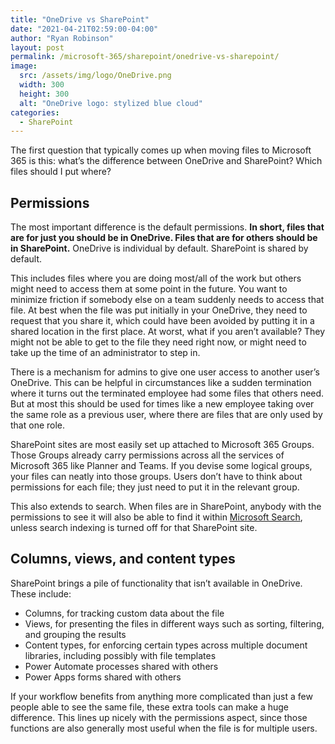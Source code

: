 ```yaml
---
title: "OneDrive vs SharePoint"
date: "2021-04-21T02:59:00-04:00"
author: "Ryan Robinson"
layout: post
permalink: /microsoft-365/sharepoint/onedrive-vs-sharepoint/
image:
  src: /assets/img/logo/OneDrive.png
  width: 300
  height: 300
  alt: "OneDrive logo: stylized blue cloud"
categories:
  - SharePoint
---
```


The first question that typically comes up when moving files to Microsoft 365 is this: what’s the difference between OneDrive and SharePoint? Which files should I put where?

## Permissions

The most important difference is the default permissions. **In short, files that are for just you should be in OneDrive. Files that are for others should be in SharePoint.** OneDrive is individual by default. SharePoint is shared by default.

This includes files where you are doing most/all of the work but others might need to access them at some point in the future. You want to minimize friction if somebody else on a team suddenly needs to access that file. At best when the file was put initially in your OneDrive, they need to request that you share it, which could have been avoided by putting it in a shared location in the first place. At worst, what if you aren’t available? They might not be able to get to the file they need right now, or might need to take up the time of an administrator to step in.

There is a mechanism for admins to give one user access to another user’s OneDrive. This can be helpful in circumstances like a sudden termination where it turns out the terminated employee had some files that others need. But at most this should be used for times like a new employee taking over the same role as a previous user, where there are files that are only used by that one role.

SharePoint sites are most easily set up attached to Microsoft 365 Groups. Those Groups already carry permissions across all the services of Microsoft 365 like Planner and Teams. If you devise some logical groups, your files can neatly into those groups. Users don’t have to think about permissions for each file; they just need to put it in the relevant group.

This also extends to search. When files are in SharePoint, anybody with the permissions to see it will also be able to find it within [Microsoft Search](/microsoft-365/microsoft-teams/microsoft-search-introduction/), unless search indexing is turned off for that SharePoint site.

## Columns, views, and content types

SharePoint brings a pile of functionality that isn’t available in OneDrive. These include:

- Columns, for tracking custom data about the file
- Views, for presenting the files in different ways such as sorting, filtering, and grouping the results
- Content types, for enforcing certain types across multiple document libraries, including possibly with file templates
- Power Automate processes shared with others
- Power Apps forms shared with others

If your workflow benefits from anything more complicated than just a few people able to see the same file, these extra tools can make a huge difference. This lines up nicely with the permissions aspect, since those functions are also generally most useful when the file is for multiple users.
